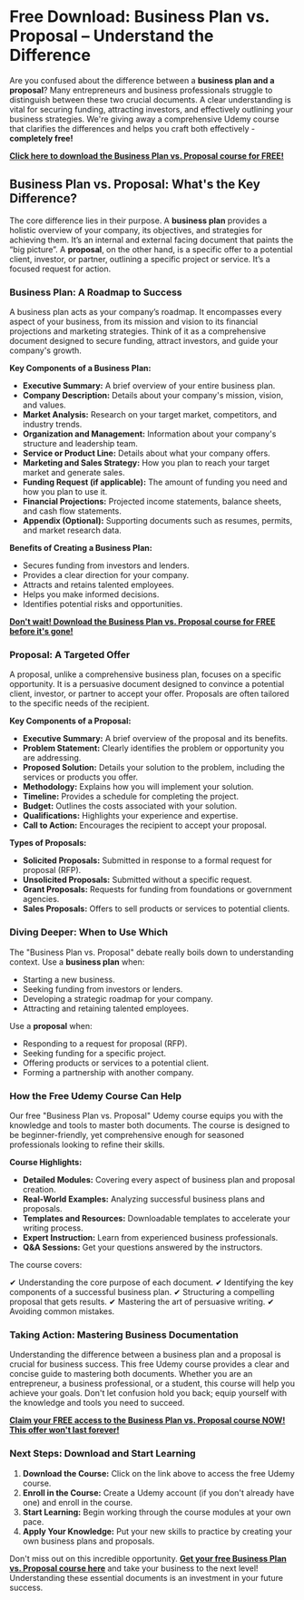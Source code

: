 # Free Download: Business Plan vs. Proposal – Understand the Difference

Are you confused about the difference between a **business plan and a proposal**? Many entrepreneurs and business professionals struggle to distinguish between these two crucial documents. A clear understanding is vital for securing funding, attracting investors, and effectively outlining your business strategies. We're giving away a comprehensive Udemy course that clarifies the differences and helps you craft both effectively - **completely free!**

[**Click here to download the Business Plan vs. Proposal course for FREE!**](https://udemywork.com/business-plan-vs-proposal)

## Business Plan vs. Proposal: What's the Key Difference?

The core difference lies in their purpose. A **business plan** provides a holistic overview of your company, its objectives, and strategies for achieving them. It’s an internal and external facing document that paints the “big picture”. A **proposal**, on the other hand, is a specific offer to a potential client, investor, or partner, outlining a specific project or service. It’s a focused request for action.

### Business Plan: A Roadmap to Success

A business plan acts as your company’s roadmap. It encompasses every aspect of your business, from its mission and vision to its financial projections and marketing strategies. Think of it as a comprehensive document designed to secure funding, attract investors, and guide your company's growth.

**Key Components of a Business Plan:**

*   **Executive Summary:** A brief overview of your entire business plan.
*   **Company Description:** Details about your company's mission, vision, and values.
*   **Market Analysis:** Research on your target market, competitors, and industry trends.
*   **Organization and Management:** Information about your company's structure and leadership team.
*   **Service or Product Line:** Details about what your company offers.
*   **Marketing and Sales Strategy:** How you plan to reach your target market and generate sales.
*   **Funding Request (if applicable):** The amount of funding you need and how you plan to use it.
*   **Financial Projections:** Projected income statements, balance sheets, and cash flow statements.
*   **Appendix (Optional):** Supporting documents such as resumes, permits, and market research data.

**Benefits of Creating a Business Plan:**

*   Secures funding from investors and lenders.
*   Provides a clear direction for your company.
*   Attracts and retains talented employees.
*   Helps you make informed decisions.
*   Identifies potential risks and opportunities.

[**Don't wait! Download the Business Plan vs. Proposal course for FREE before it's gone!**](https://udemywork.com/business-plan-vs-proposal)

### Proposal: A Targeted Offer

A proposal, unlike a comprehensive business plan, focuses on a specific opportunity. It is a persuasive document designed to convince a potential client, investor, or partner to accept your offer. Proposals are often tailored to the specific needs of the recipient.

**Key Components of a Proposal:**

*   **Executive Summary:** A brief overview of the proposal and its benefits.
*   **Problem Statement:** Clearly identifies the problem or opportunity you are addressing.
*   **Proposed Solution:** Details your solution to the problem, including the services or products you offer.
*   **Methodology:** Explains how you will implement your solution.
*   **Timeline:** Provides a schedule for completing the project.
*   **Budget:** Outlines the costs associated with your solution.
*   **Qualifications:** Highlights your experience and expertise.
*   **Call to Action:** Encourages the recipient to accept your proposal.

**Types of Proposals:**

*   **Solicited Proposals:** Submitted in response to a formal request for proposal (RFP).
*   **Unsolicited Proposals:** Submitted without a specific request.
*   **Grant Proposals:** Requests for funding from foundations or government agencies.
*   **Sales Proposals:** Offers to sell products or services to potential clients.

### Diving Deeper: When to Use Which

The "Business Plan vs. Proposal" debate really boils down to understanding context. Use a **business plan** when:

*   Starting a new business.
*   Seeking funding from investors or lenders.
*   Developing a strategic roadmap for your company.
*   Attracting and retaining talented employees.

Use a **proposal** when:

*   Responding to a request for proposal (RFP).
*   Seeking funding for a specific project.
*   Offering products or services to a potential client.
*   Forming a partnership with another company.

### How the Free Udemy Course Can Help

Our free "Business Plan vs. Proposal" Udemy course equips you with the knowledge and tools to master both documents. The course is designed to be beginner-friendly, yet comprehensive enough for seasoned professionals looking to refine their skills.

**Course Highlights:**

*   **Detailed Modules:** Covering every aspect of business plan and proposal creation.
*   **Real-World Examples:** Analyzing successful business plans and proposals.
*   **Templates and Resources:** Downloadable templates to accelerate your writing process.
*   **Expert Instruction:** Learn from experienced business professionals.
*   **Q&A Sessions:** Get your questions answered by the instructors.

The course covers:

✔ Understanding the core purpose of each document.
✔ Identifying the key components of a successful business plan.
✔ Structuring a compelling proposal that gets results.
✔ Mastering the art of persuasive writing.
✔ Avoiding common mistakes.

### Taking Action: Mastering Business Documentation

Understanding the difference between a business plan and a proposal is crucial for business success. This free Udemy course provides a clear and concise guide to mastering both documents. Whether you are an entrepreneur, a business professional, or a student, this course will help you achieve your goals. Don't let confusion hold you back; equip yourself with the knowledge and tools you need to succeed.

[**Claim your FREE access to the Business Plan vs. Proposal course NOW! This offer won't last forever!**](https://udemywork.com/business-plan-vs-proposal)

### Next Steps: Download and Start Learning

1.  **Download the Course:** Click on the link above to access the free Udemy course.
2.  **Enroll in the Course:** Create a Udemy account (if you don't already have one) and enroll in the course.
3.  **Start Learning:** Begin working through the course modules at your own pace.
4.  **Apply Your Knowledge:** Put your new skills to practice by creating your own business plans and proposals.

Don't miss out on this incredible opportunity. **[Get your free Business Plan vs. Proposal course here](https://udemywork.com/business-plan-vs-proposal)** and take your business to the next level! Understanding these essential documents is an investment in your future success.
